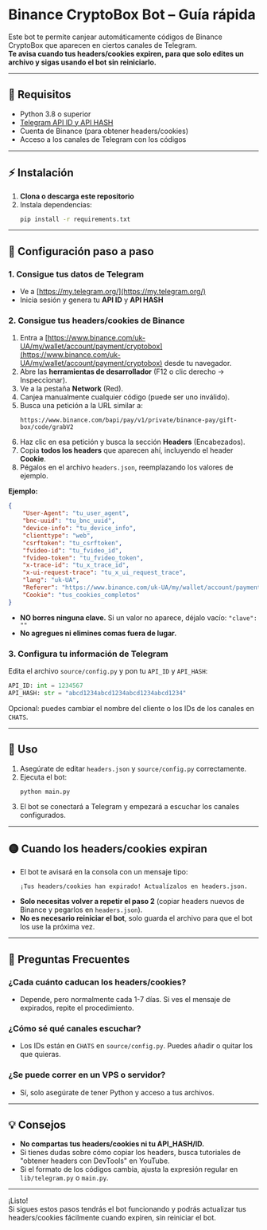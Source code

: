 # Binance CryptoBox Bot – Guía rápida

Este bot te permite canjear automáticamente códigos de Binance CryptoBox que aparecen en ciertos canales de Telegram.  
**Te avisa cuando tus headers/cookies expiren, para que solo edites un archivo y sigas usando el bot sin reiniciarlo.**

---

## 🧩 Requisitos

- Python 3.8 o superior
- [Telegram API ID y API HASH](https://my.telegram.org/)
- Cuenta de Binance (para obtener headers/cookies)
- Acceso a los canales de Telegram con los códigos

---

## ⚡ Instalación

1. **Clona o descarga este repositorio**
2. Instala dependencias:
   ```bash
   pip install -r requirements.txt
   ```

---

## 🔑 Configuración paso a paso

### 1. Consigue tus datos de Telegram

- Ve a [https://my.telegram.org/](https://my.telegram.org/)
- Inicia sesión y genera tu **API ID** y **API HASH**

### 2. Consigue tus headers/cookies de Binance

1. Entra a [https://www.binance.com/uk-UA/my/wallet/account/payment/cryptobox](https://www.binance.com/uk-UA/my/wallet/account/payment/cryptobox) desde tu navegador.
2. Abre las **herramientas de desarrollador** (F12 o clic derecho → Inspeccionar).
3. Ve a la pestaña **Network** (Red).
4. Canjea manualmente cualquier código (puede ser uno inválido).
5. Busca una petición a la URL similar a:
   ```
   https://www.binance.com/bapi/pay/v1/private/binance-pay/gift-box/code/grabV2
   ```
6. Haz clic en esa petición y busca la sección **Headers** (Encabezados).
7. Copia **todos los headers** que aparecen ahí, incluyendo el header **Cookie**.
8. Pégalos en el archivo `headers.json`, reemplazando los valores de ejemplo.

**Ejemplo:**
```json
{
    "User-Agent": "tu_user_agent",
    "bnc-uuid": "tu_bnc_uuid",
    "device-info": "tu_device_info",
    "clienttype": "web",
    "csrftoken": "tu_csrftoken",
    "fvideo-id": "tu_fvideo_id",
    "fvideo-token": "tu_fvideo_token",
    "x-trace-id": "tu_x_trace_id",
    "x-ui-request-trace": "tu_x_ui_request_trace",
    "lang": "uk-UA",
    "Referer": "https://www.binance.com/uk-UA/my/wallet/account/payment/cryptobox",
    "Cookie": "tus_cookies_completos"
}
```
- **NO borres ninguna clave.** Si un valor no aparece, déjalo vacío: `"clave": ""`
- **No agregues ni elimines comas fuera de lugar.**

### 3. Configura tu información de Telegram

Edita el archivo `source/config.py` y pon tu `API_ID` y `API_HASH`:

```python
API_ID: int = 1234567
API_HASH: str = "abcd1234abcd1234abcd1234abcd1234"
```

Opcional: puedes cambiar el nombre del cliente o los IDs de los canales en `CHATS`.

---

## 🚀 Uso

1. Asegúrate de editar `headers.json` y `source/config.py` correctamente.
2. Ejecuta el bot:
   ```bash
   python main.py
   ```
3. El bot se conectará a Telegram y empezará a escuchar los canales configurados.

---

## 🟡 Cuando los headers/cookies expiran

- El bot te avisará en la consola con un mensaje tipo:
  ```
  ¡Tus headers/cookies han expirado! Actualízalos en headers.json.
  ```
- **Solo necesitas volver a repetir el paso 2** (copiar headers nuevos de Binance y pegarlos en `headers.json`).
- **No es necesario reiniciar el bot**, solo guarda el archivo para que el bot los use la próxima vez.

---

## 🛟 Preguntas Frecuentes

### ¿Cada cuánto caducan los headers/cookies?
- Depende, pero normalmente cada 1-7 días. Si ves el mensaje de expirados, repite el procedimiento.

### ¿Cómo sé qué canales escuchar?
- Los IDs están en `CHATS` en `source/config.py`. Puedes añadir o quitar los que quieras.

### ¿Se puede correr en un VPS o servidor?
- Sí, solo asegúrate de tener Python y acceso a tus archivos.

---

## 💡 Consejos

- **No compartas tus headers/cookies ni tu API_HASH/ID.**
- Si tienes dudas sobre cómo copiar los headers, busca tutoriales de "obtener headers con DevTools" en YouTube.
- Si el formato de los códigos cambia, ajusta la expresión regular en `lib/telegram.py` o `main.py`.

---

¡Listo!  
Si sigues estos pasos tendrás el bot funcionando y podrás actualizar tus headers/cookies fácilmente cuando expiren, sin reiniciar el bot.
